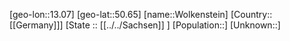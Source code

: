 ﻿---
location: [50.65,13.07]
type: City
tags:
- geo/City


SpocWebEntityId: 35690
isDeleted: false
confidential: public

---
[geo-lon::13.07]
[geo-lat::50.65]
[name::Wolkenstein]
[Country::[[Germany]]]
[State :: [[../../Sachsen]] ]
[Population::]
[Unknown::]

